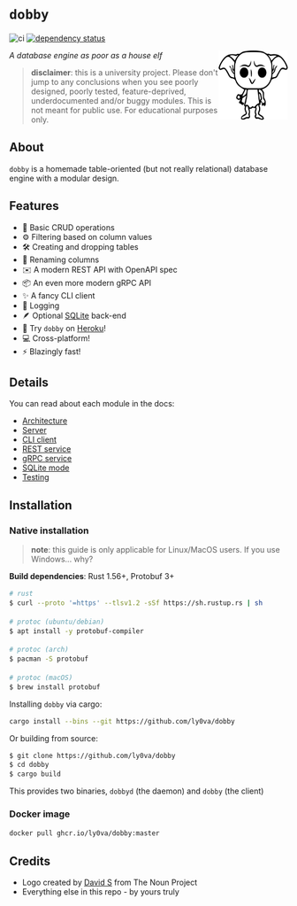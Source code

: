 # `dobby`

![ci](https://github.com/ly0va/dobby/actions/workflows/ci.yml/badge.svg)
[![dependency status](https://deps.rs/repo/github/ly0va/dobby/status.svg)](https://deps.rs/repo/github/ly0va/dobby)

<img align="right" width="125" height="125" src="./docs/img/dobby.svg">

*A database engine as poor as a house elf*

> **disclaimer**: this is a university project. Please don't jump to any conclusions when you see
> poorly designed, poorly tested, feature-deprived, underdocumented and/or buggy modules.
> This is not meant for public use. For educational purposes only.

## About

`dobby` is a homemade table-oriented (but not really relational) database engine with a modular design.

## Features

- :floppy_disk: Basic CRUD operations
- :gear: Filtering based on column values
- :hammer_and_wrench: Creating and dropping tables
- :pencil: Renaming columns
- :envelope: A modern REST API with OpenAPI spec
- :package: An even more modern gRPC API
- :sparkles: A fancy CLI client
- :ledger: Logging
- :feather: Optional [SQLite](sqlite.org) back-end
- :rocket: Try `dobby` on [Heroku](http://dobby.lyova.xyz)!
- :computer: Cross-platform!
- :zap: Blazingly fast!

## Details

You can read about each module in the docs:

- [Architecture](./docs/architecture.md)
- [Server](./docs/server.md)
- [CLI client](./docs/cli.md)
- [REST service](./docs/rest-api.md)
- [gRPC service](./docs/grpc-api.md)
- [SQLite mode](./docs/sqlite.md)
- [Testing](./docs/testing.md)

## Installation

### Native installation

> **note**: this guide is only applicable for Linux/MacOS users. If you use Windows... why?

**Build dependencies**: Rust 1.56+, Protobuf 3+

```bash
# rust
$ curl --proto '=https' --tlsv1.2 -sSf https://sh.rustup.rs | sh

# protoc (ubuntu/debian)
$ apt install -y protobuf-compiler

# protoc (arch)
$ pacman -S protobuf

# protoc (macOS)
$ brew install protobuf
```

Installing `dobby` via cargo:

```bash
cargo install --bins --git https://github.com/ly0va/dobby
```

Or building from source:

```bash
$ git clone https://github.com/ly0va/dobby
$ cd dobby
$ cargo build
```

This provides two binaries, `dobbyd` (the daemon) and `dobby` (the client)

### Docker image

```bash
docker pull ghcr.io/ly0va/dobby:master
```

## Credits

- Logo created by [David S](https://thenounproject.com/david.o.s.16/) from The Noun Project
- Everything else in this repo - by yours truly
